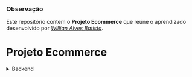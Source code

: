 ### Observação

Este repositório contem o **Projeto Ecommerce** que reúne o aprendizado desenvolvido por _[Willian Alves Batista](https://www.linkedin.com/in/willian-alves-batista-60aa6a180/)_.

# Projeto Ecommerce

<details>
<summary>Backend</summary>

### Install

## dev
